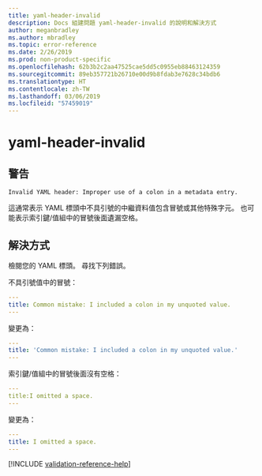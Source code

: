```yaml
---
title: yaml-header-invalid
description: Docs 組建問題 yaml-header-invalid 的說明和解決方式
author: meganbradley
ms.author: mbradley
ms.topic: error-reference
ms.date: 2/26/2019
ms.prod: non-product-specific
ms.openlocfilehash: 62b3b2c2aa47525cae5dd5c0955eb88463124359
ms.sourcegitcommit: 89eb357721b26710e00d9b8fdab3e7628c34bdb6
ms.translationtype: HT
ms.contentlocale: zh-TW
ms.lasthandoff: 03/06/2019
ms.locfileid: "57459019"
---
```

# <a name="yaml-header-invalid"></a>yaml-header-invalid

## <a name="warning"></a>警告

`Invalid YAML header: Improper use of a colon in a metadata entry.`

這通常表示 YAML 標頭中不具引號的中繼資料值包含冒號或其他特殊字元。 也可能表示索引鍵/值組中的冒號後面遺漏空格。

## <a name="resolution"></a>解決方式

檢閱您的 YAML 標頭。 尋找下列錯誤。

不具引號值中的冒號：

```yml
---
title: Common mistake: I included a colon in my unquoted value.
---
```

變更為：

```yml
---
title: 'Common mistake: I included a colon in my unquoted value.'
---
```

索引鍵/值組中的冒號後面沒有空格：

```yml
---
title:I omitted a space.
---
```

變更為：

```yml
---
title: I omitted a space.
---
```

<!--make sure to add this file to your includes folder and verify the path-->
[!INCLUDE [validation-reference-help](includes/validation-reference-help.md)]
